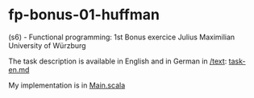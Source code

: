 # fp-bonus-01-huffman
(s6) - Functional programming: 1st Bonus exercice
Julius Maximilian University of Würzburg

The task description is available in English and in German in [/text](https://github.com/OriolCampsPerez/fp-bonus-01-huffman/tree/main/text): [task-en.md](https://github.com/OriolCampsPerez/fp-bonus-01-huffman/blob/main/text/task-en.md)


My implementation is in [Main.scala](https://github.com/OriolCampsPerez/fp-bonus-01-huffman/blob/main/template/src/main/scala/huffman/Main.scala)

